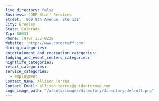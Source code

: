 ```yaml
---
live_directory: false
Business: CORE Staff Services
Street: '800 8th Avenue, Ste 131'
City: Greeley
State: Colorado
Zip: 80631
Phone: (970) 352-0220
Website: 'http://www.corestaff.com'
dining_categories:
entertainment_and_recreation_categories:
lodging_and_event_centers_categories:
nightlife_categories:
retail_categories:
service_categories:
  - employment
Contact_Name: Allison Torres
Contact_Email: allison.torres@guidantgroup.com
Logo_image_path: "/assets/images/directory/directory-default.png"
---
```



